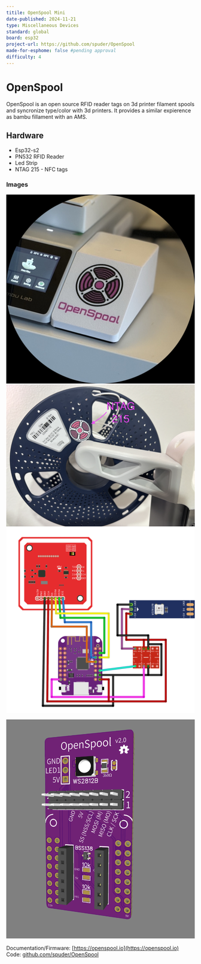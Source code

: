 ```yaml
---
titile: OpenSpool Mini
date-published: 2024-11-21
type: Miscellaneous Devices
standard: global
board: esp32
project-url: https://github.com/spuder/OpenSpool
made-for-esphome: false #pending approval
difficulty: 4
---
```


# OpenSpool

OpenSpool is an open source RFID reader tags on 3d printer filament spools and syncronize type/color with 3d printers. It provides a similar expierence as bambu fillament with an AMS.

## Hardware

- Esp32-s2
- PN532 RFID Reader
- Led Strip
- NTAG 215 - NFC tags

### Images

![OpenSpool Mini](./OpenSpoolMini.jpg "OpenSpool Mini")
![NFC](./NFC3.png "NFC Tag Placement")
![Wiring Diagram](./OpenSpoolMiniWiringDiagram.png "Wiring Diagram")  

![PCB](./PCB.png "PCB")

Documentation/Firmware: [https://openspool.io](https://openspool.io)
Code: [github.com/spuder/OpenSpool](https://github.com/spuder/OpenSpool)
